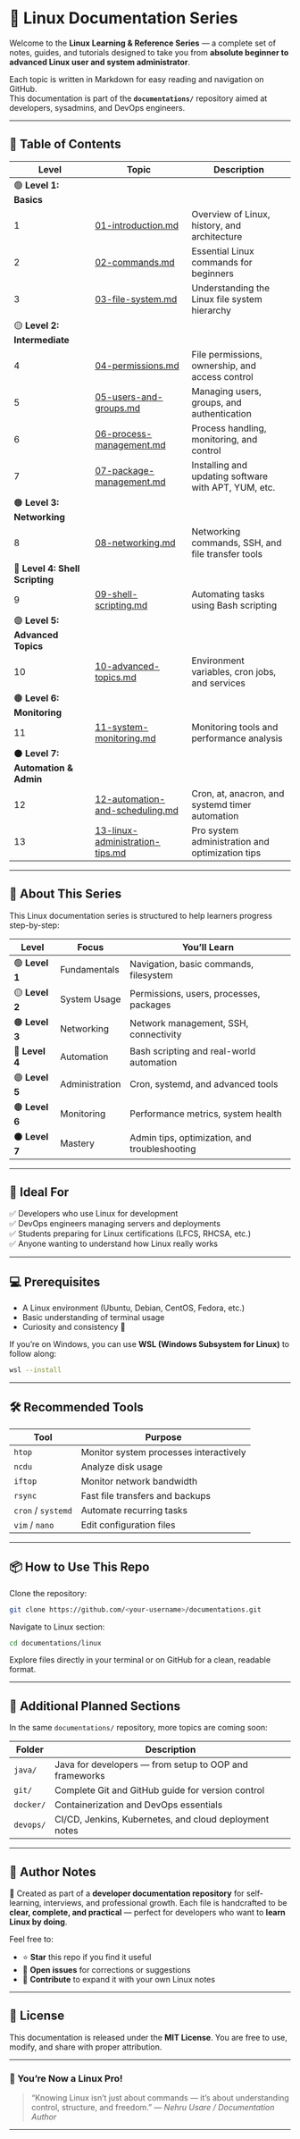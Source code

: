 # 🐧 Linux Documentation Series

Welcome to the **Linux Learning & Reference Series** — a complete set of notes, guides, and tutorials designed to take you from **absolute beginner to advanced Linux user and system administrator**.  

Each topic is written in Markdown for easy reading and navigation on GitHub.  
This documentation is part of the **`documentations/`** repository aimed at developers, sysadmins, and DevOps engineers.

---

## 🧭 Table of Contents

| Level | Topic | Description |
|--------|--------|-------------|
| 🟢 **Level 1: Basics** |  |  |
| 1 | [01-introduction.md](./01-introduction.md) | Overview of Linux, history, and architecture |
| 2 | [02-commands.md](./02-commands.md) | Essential Linux commands for beginners |
| 3 | [03-file-system.md](./03-file-system.md) | Understanding the Linux file system hierarchy |
| 🟡 **Level 2: Intermediate** |  |  |
| 4 | [04-permissions.md](./04-permissions.md) | File permissions, ownership, and access control |
| 5 | [05-users-and-groups.md](./05-users-and-groups.md) | Managing users, groups, and authentication |
| 6 | [06-process-management.md](./06-process-management.md) | Process handling, monitoring, and control |
| 7 | [07-package-management.md](./07-package-management.md) | Installing and updating software with APT, YUM, etc. |
| 🟠 **Level 3: Networking** |  |  |
| 8 | [08-networking.md](./08-networking.md) | Networking commands, SSH, and file transfer tools |
| 🔵 **Level 4: Shell Scripting** |  |  |
| 9 | [09-shell-scripting.md](./09-shell-scripting.md) | Automating tasks using Bash scripting |
| 🟣 **Level 5: Advanced Topics** |  |  |
| 10 | [10-advanced-topics.md](./10-advanced-topics.md) | Environment variables, cron jobs, and services |
| 🟤 **Level 6: Monitoring** |  |  |
| 11 | [11-system-monitoring.md](./11-system-monitoring.md) | Monitoring tools and performance analysis |
| ⚫ **Level 7: Automation & Admin** |  |  |
| 12 | [12-automation-and-scheduling.md](./12-automation-and-scheduling.md) | Cron, at, anacron, and systemd timer automation |
| 13 | [13-linux-administration-tips.md](./13-linux-administration-tips.md) | Pro system administration and optimization tips |

---

## 🧩 About This Series

This Linux documentation series is structured to help learners progress step-by-step:

| Level | Focus | You’ll Learn |
|--------|--------|--------------|
| 🟢 **Level 1** | Fundamentals | Navigation, basic commands, filesystem |
| 🟡 **Level 2** | System Usage | Permissions, users, processes, packages |
| 🟠 **Level 3** | Networking | Network management, SSH, connectivity |
| 🔵 **Level 4** | Automation | Bash scripting and real-world automation |
| 🟣 **Level 5** | Administration | Cron, systemd, and advanced tools |
| 🟤 **Level 6** | Monitoring | Performance metrics, system health |
| ⚫ **Level 7** | Mastery | Admin tips, optimization, and troubleshooting |

---

## 🧠 Ideal For

✅ Developers who use Linux for development  
✅ DevOps engineers managing servers and deployments  
✅ Students preparing for Linux certifications (LFCS, RHCSA, etc.)  
✅ Anyone wanting to understand how Linux really works  

---

## 💻 Prerequisites

- A Linux environment (Ubuntu, Debian, CentOS, Fedora, etc.)  
- Basic understanding of terminal usage  
- Curiosity and consistency 🧭  

If you’re on Windows, you can use **WSL (Windows Subsystem for Linux)** to follow along:

```bash
wsl --install
````

---

## 🛠 Recommended Tools

| Tool               | Purpose                                |
| ------------------ | -------------------------------------- |
| `htop`             | Monitor system processes interactively |
| `ncdu`             | Analyze disk usage                     |
| `iftop`            | Monitor network bandwidth              |
| `rsync`            | Fast file transfers and backups        |
| `cron` / `systemd` | Automate recurring tasks               |
| `vim` / `nano`     | Edit configuration files               |

---

## 📦 How to Use This Repo

Clone the repository:

```bash
git clone https://github.com/<your-username>/documentations.git
```

Navigate to Linux section:

```bash
cd documentations/linux
```

Explore files directly in your terminal or on GitHub for a clean, readable format.

---

## 🧰 Additional Planned Sections

In the same `documentations/` repository, more topics are coming soon:

| Folder    | Description                                            |
| --------- | ------------------------------------------------------ |
| `java/`   | Java for developers — from setup to OOP and frameworks |
| `git/`    | Complete Git and GitHub guide for version control      |
| `docker/` | Containerization and DevOps essentials                 |
| `devops/` | CI/CD, Jenkins, Kubernetes, and cloud deployment notes |

---

## 🧾 Author Notes

📖 Created as part of a **developer documentation repository** for self-learning, interviews, and professional growth.
Each file is handcrafted to be **clear, complete, and practical** — perfect for developers who want to **learn Linux by doing**.

Feel free to:

* ⭐ **Star** this repo if you find it useful
* 🐛 **Open issues** for corrections or suggestions
* 🔄 **Contribute** to expand it with your own Linux notes

---

## 🧩 License

This documentation is released under the **MIT License**.
You are free to use, modify, and share with proper attribution.

---

### 🏁 You’re Now a Linux Pro!

> “Knowing Linux isn’t just about commands — it’s about understanding control, structure, and freedom.”
> — *Nehru Usare / Documentation Author*

---